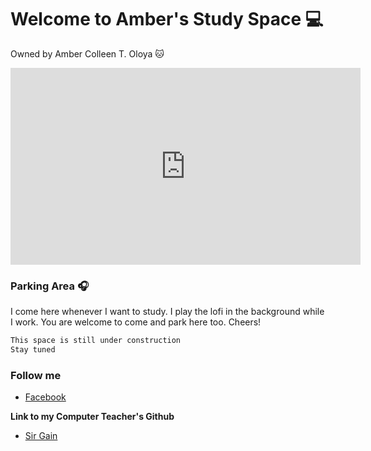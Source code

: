 # Welcome to Amber's Study Space 💻
Owned by Amber Colleen T. Oloya 🐱

<iframe width="560" height="315" src="https://www.youtube.com/embed/5qap5aO4i9A" title="YouTube video player" frameborder="0" allow="accelerometer; autoplay; clipboard-write; encrypted-media; gyroscope; picture-in-picture" allowfullscreen></iframe>


### Parking Area 🎧

I come here whenever I want to study. I play the lofi in the background while I work. You are welcome to come and park here too. Cheers!

```markdown
This space is still under construction
Stay tuned


```

### Follow me

- [Facebook](https://www.facebook.com/ambercolleen.oloya "Click Ctrl if you want to open this link on another tab.")

**Link to my Computer Teacher's Github**

- [Sir Gain](http://641n.github.io/ "Sir Gain's GitHub page.")
